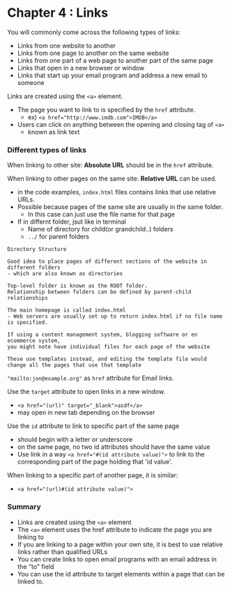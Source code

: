 # Chapter 4 : Links

You will commonly come across the following types of links:
* Links from one website to another
* Links from one page to another on the same website
* Links from one part of a web page to another part of the same page
* Links that open in a new browser or window
* Links that start up your email program and address a new email to someone

Links are created using the `<a>` element.
* The page you want to link to is specified by the `href` attribute.
  * ex) `<a href="http://www.imdb.com">IMDB</a>`
* Users can click on anything between the opening and closing tag of `<a>`
  * known as link text

### Different types of links

When linking to other site: **Absolute URL** should be in the `href` attribute.

When linking to other pages on the same site: **Relative URL** can be used.
* in the code examples, `index.html` files contains links that use relative URLs.
* Possible because pages of the same site are usually in the same folder.
  * In this case can just use the file name for that page
* If in differnt folder, jsut like in terminal
  * Name of directory for child(or grandchild..) folders
  * `../` for parent folders
```
Directory Structure

Good idea to place pages of different sections of the website in different folders
- which are also known as directories

Top-level folder is known as the ROOT folder.
Relationship between folders can be defined by parent-child relationships

The main homepage is called index.html
- Web servers are usually set up to return index.html if no file name is specified.

If using a content management system, blogging software or en ecommerce system,
you might note have individual files for each page of the website

These use templates instead, and editing the template file would
change all the pages that use that template
```

`"mailto:jon@example.org"` as `href` attribute for Email links.

Use the `target` attribute to open links in a new window.
* `<a href="(url)" target="_blank">asdf</a>`
* may open in new tab depending on the browser

Use the `id` attribute to link to specific part of the same page
* should begin with a letter or underscore
* on the same page, no two id attributes should have the same value
* Use link in a way `<a href="#(id attribute value)">` to link to the corresponding part of the page holding that 'id value'.

When linking to a specific part of another page, it is similar:
* `<a href="(url)#(id attribute value)">`

### Summary
* Links are created using the `<a>` element
* The `<a>` element uses the href attribute to indicate the page you are linking to
* If you are linking to a page within your own site, it is best to use relative links rather than qualified URLs
* You can create links to open email programs with an email address in the "to" field
* You can use the id attribute to target elements within a page that can be linked to.
